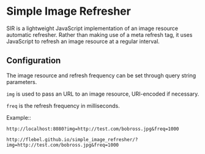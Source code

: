 # Simple Image Refresher

SIR is a lightweight JavaScript implementation of an image resource automatic refresher. Rather than
making use of a meta refresh tag, it uses JavaScript to refresh an image resource at a regular
interval.

## Configuration

The image resource and refresh frequency can be set through query string parameters.

`img` is used to pass an URL to an image resource, URI-encoded if necessary.

`freq` is the refresh frequency in milliseconds.

Example::

    http://localhost:8080?img=http://test.com/bobross.jpg&freq=1000

    http://flebel.github.io/simple_image_refresher/?img=http://test.com/bobross.jpg&freq=1000

